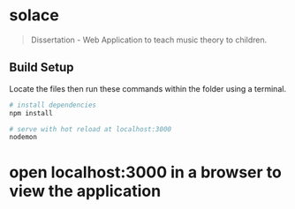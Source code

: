 # solace
> Dissertation - Web Application to teach music theory to children.

## Build Setup

Locate the files then run these commands within the folder using a terminal.

``` bash
# install dependencies
npm install

# serve with hot reload at localhost:3000
nodemon
```
# open localhost:3000 in a browser to view the application

